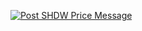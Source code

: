 [![Post SHDW Price Message](https://github.com/SlawSimulation/shdw-tracker-bot/actions/workflows/post-message.yml/badge.svg)](https://github.com/SlawSimulation/shdw-tracker-bot/actions/workflows/post-message.yml)
